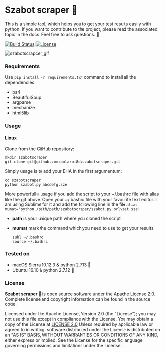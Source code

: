 Szabot scraper :nut_and_bolt:
===================

This is a simple tool, which helps you to get your test results easily with python. If you want to contribute to the project, please read the associated topic in the docs. Feel free to ask questions. :nut_and_bolt:

[![Build Status](https://travis-ci.org/polaroi8d/szabotscraper.svg?branch=master)](https://travis-ci.org/polaroi8d/szabotscraper)
[![License](https://img.shields.io/badge/licence-Apache%202.0-brightgreen.svg?style=flat)](LICENSE)

![szabotscrapcer_gif](http://orbanlevi.hu/szabotscraper_intro.gif)


### Requirements

Use `pip install -r requirements.txt` command to install all the dependencies:

- bs4
- BeautifulSoup
- argparse
- mechanize
- html5lib


### Usage

#### Linux

Clone from the GitHub repository:


    mkdir szabotscraper
    git clone git@github.com:polaroi8d/szabotscraper.git


Simply usage is to add your EHA in the first argumentum:


    cd szabotscraper
    python szabot.py abcdefg.sze


More powerfull:fire: usage if you add the script to your ~/.bashrc file with alias like the gif above. Open your ~/.bashrc file with your favourite text editor. I am using Sublime for it and add the following line in the file
        `alias mumat='python /path/path/szabotscraper/szabot.py orlvaat.sze'`

- **path** is your unique path where you cloned the script
- **mumat** mark the command which you need to use to get your results

    ```
    subl ~/.bashrc
    source ~/.bashrc
    ```

### Tested on

 - macOS Sierra 10.12.3 & python 2.7.13 :cookie:
 - Ubuntu 16.10 & python 2.7.12 :lollipop:


### License

**Szabot scraper** :nut_and_bolt: is open source software under the Apache License 2.0. Complete license and copyright information can be found in the source code.

Licensed under the Apache License, Version 2.0 (the "License"); you may not use this file except in compliance with the License. You may obtain a copy of the License at  [LICENSE 2.0](http://www.apache.org/licenses/LICENSE-2.0) Unless required by applicable law or agreed to in writing, software distributed under the License is distributed on an "AS IS" BASIS, WITHOUT WARRANTIES OR CONDITIONS OF ANY KIND, either express or implied. See the License for the specific language governing permissions and limitations under the License.